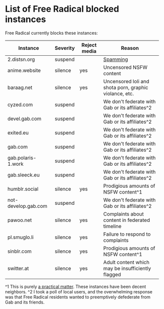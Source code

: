 # List of Free Radical blocked instances

Free Radical currently blocks these instances:

| Instance                  | Severity | Reject media | Reason                                            |
|---------------------|----------|--------------|---------------------------------------------------|
| 2.distsn.org        | suspend  |              | [Spamming](https://blog.freeradical.zone/suspending-domain-2-distsn-org/) |
| anime.website       | silence  | yes          | Uncensored NSFW content                           |
| baraag.net          | silence  | yes          | Uncensored loli and shota porn, graphic violance, etc. |
| cyzed.com           | suspend  |              | We don't federate with Gab or its affiliates^2    |
| devel.gab.com       | suspend  |              | We don't federate with Gab or its affiliates^2    |
| exited.eu           | suspend  |              | We don't federate with Gab or its affiliates^2    |
| gab.com             | suspend  |              | We don't federate with Gab or its affiliates^2    |
| gab.polaris-1.work  | suspend  |              | We don't federate with Gab or its affiliates^2    |
| gab.sleeck.eu       | suspend  |              | We don't federate with Gab or its affiliates^2    |
| humblr.social       | silence  | yes          | Prodigious amounts of NSFW content^1              |
| not-develop.gab.com | suspend  |              | We don't federate with Gab or its affiliates^2    |
| pawoo.net           | silence  | yes          | Complaints about content in federated timeline    |
| pl.smuglo.li        | silence  | yes          | Failure to respond to complaints                  |
| sinblr.com          | silence  | yes          | Prodigious amounts of NSFW content^1              |
| switter.at          | silence  | yes          | Adult content which may be insufficiently flagged |

^1 This is purely [a practical matter](https://blog.freeradical.zone/silencing-humblr-social-and-sinblr-com/). These instances have been decent neighbors.
^2 I took a poll of local users, and the overwhelming response was that Free Radical residents wanted to preemptively defederate from Gab and its friends.

